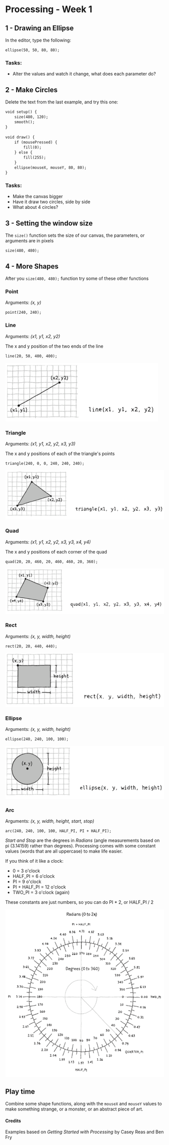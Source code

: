 # Processing - Week 1


## 1 - Drawing an Ellipse

In the editor, type the following:

    ellipse(50, 50, 80, 80);

### Tasks:

* Alter the values and watch it change, what does each parameter do?

## 2 - Make Circles

Delete the text from the last example, and try this one:

    void setup() {
        size(480, 120);
        smooth();
    }

    void draw() {
        if (mousePressed) {
            fill(0);
        } else {
            fill(255);
        }
        ellipse(mouseX, mouseY, 80, 80);
    }

### Tasks:

* Make the canvas bigger
* Have it draw two circles, side by side
* What about 4 circles?

## 3 - Setting the window size

The `size()` function sets the size of our canvas, the parameters, or arguments are in pixels

    size(480, 480);

## 4 - More Shapes

After you `size(480, 480);` function try some of these other functions

### Point

Arguments: *(x, y)*

    point(240, 240);

### Line

Arguments: *(x1, y1, x2, y2)*

The x and y position of the two ends of the line

    line(20, 50, 400, 400);

![line](/worksheets/01/images/line.png)

### Triangle

Arguments: *(x1, y1, x2, y2, x3, y3)*

The x and y positions of each of the triangle's points

    triangle(240, 0, 0, 240, 240, 240);

![triangle](/worksheets/01/images/triangle.png)

### Quad

Arguments: *(x1, y1, x2, y2, x3, y3, x4, y4)*

The x and y positions of each corner of the quad

    quad(20, 20, 460, 20, 460, 460, 20, 360);

![quad](/worksheets/01/images/quad.png)

### Rect

Arguments: *(x, y, width, height)*

    rect(20, 20, 440, 440);

![rect](/worksheets/01/images/rect.png)

### Ellipse

Arguments: *(x, y, width, height)*

    ellipse(240, 240, 100, 100);

![ellipse](/worksheets/01/images/ellipse.png)

### Arc

Arguments: *(x, y, width, height, start, stop)*

    arc(240, 240, 100, 100, HALF_PI, PI + HALF_PI);

*Start and Stop* are the degrees in *Radians* (angle measurements based on pi (3.14159) rather than degrees). Processing comes with some constant values (words that are all uppercase) to make life easier.

If you think of it like a clock:

- 0 = 3 o'clock
- HALF_PI = 6 o'clock
- PI = 9 o'clock
- PI + HALF_PI = 12 o'clock
- TWO_PI = 3 o'clock (again)

These constants are just numbers, so you can do PI * 2, or HALF_PI / 2

![Radians](/worksheets/01/images/radians.png)

## Play time

Combine some shape functions, along with the `mouseX` and `mouseY` values to make something strange, or a monster, or an abstract piece of art.

#### Credits

Examples based on *Getting Started with Processing* by Casey Reas and Ben Fry